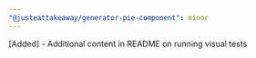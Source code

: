 ```yaml
---
"@justeattakeaway/generator-pie-component": minor
---
```


[Added] - Additional content in README on running visual tests
